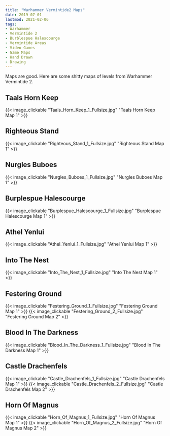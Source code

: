 ```yaml
---
title: "Warhammer Vermintide2 Maps"
date: 2019-07-01
lastmod: 2021-02-06
tags:
- Warhammer
- Vermintide 2
- Burblespue Halescourge
- Vermintide Areas
- Video Games
- Game Maps
- Hand Drawn
- Drawing
---
```

Maps are good. Here are some shitty maps of levels from Warhammer Vermintide 2.


## Taals Horn Keep

{{< image_clickable "Taals_Horn_Keep_1_Fullsize.jpg" "Taals Horn Keep Map 1" >}}

## Righteous Stand

{{< image_clickable "Righteous_Stand_1_Fullsize.jpg" "Righteous Stand Map 1" >}}

## Nurgles Buboes

{{< image_clickable "Nurgles_Buboes_1_Fullsize.jpg" "Nurgles Buboes Map 1" >}}

## Burplespue Halescourge

{{< image_clickable "Burplespue_Halescourge_1_Fullsize.jpg" "Burplespue Halescourge Map 1" >}}

## Athel Yenlui

{{< image_clickable "Athel_Yenlui_1_Fullsize.jpg" "Athel Yenlui Map 1" >}}

## Into The Nest

{{< image_clickable "Into_The_Nest_1_Fullsize.jpg" "Into The Nest Map 1" >}}

## Festering Ground

{{< image_clickable "Festering_Ground_1_Fullsize.jpg" "Festering Ground Map 1" >}}
{{< image_clickable "Festering_Ground_2_Fullsize.jpg" "Festering Ground Map 2" >}}

## Blood In The Darkness

{{< image_clickable "Blood_In_The_Darkness_1_Fullsize.jpg" "Blood In The Darkness Map 1" >}}

## Castle Drachenfels

{{< image_clickable "Castle_Drachenfels_1_Fullsize.jpg" "Castle Drachenfels Map 1" >}}
{{< image_clickable "Castle_Drachenfels_2_Fullsize.jpg" "Castle Drachenfels Map 2" >}}

## Horn Of Magnus

{{< image_clickable "Horn_Of_Magnus_1_Fullsize.jpg" "Horn Of Magnus Map 1" >}}
{{< image_clickable "Horn_Of_Magnus_2_Fullsize.jpg" "Horn Of Magnus Map 2" >}}
